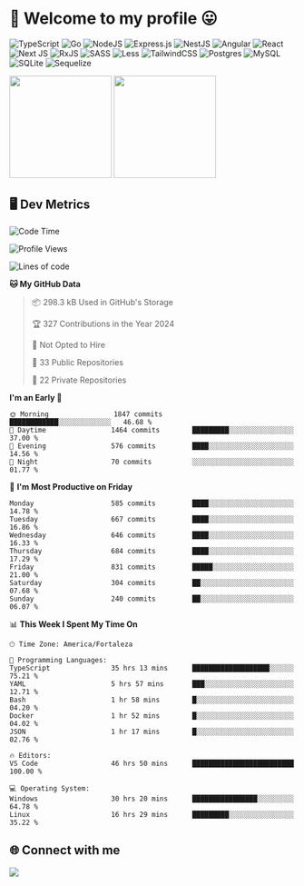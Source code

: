 # 🎉 Welcome to my profile 😛

![TypeScript](https://img.shields.io/badge/typescript-%23007ACC.svg?style=for-the-badge&logo=typescript&logoColor=white)
![Go](https://img.shields.io/badge/go-%2300ADD8.svg?style=for-the-badge&logo=go&logoColor=white)
![NodeJS](https://img.shields.io/badge/node.js-6DA55F?style=for-the-badge&logo=node.js&logoColor=white)
![Express.js](https://img.shields.io/badge/express.js-%23404d59.svg?style=for-the-badge&logo=express&logoColor=%2361DAFB)
![NestJS](https://img.shields.io/badge/nestjs-%23E0234E.svg?style=for-the-badge&logo=nestjs&logoColor=white)
![Angular](https://img.shields.io/badge/angular-%23DD0031.svg?style=for-the-badge&logo=angular&logoColor=white)
![React](https://img.shields.io/badge/react-%2320232a.svg?style=for-the-badge&logo=react&logoColor=%2361DAFB)
![Next JS](https://img.shields.io/badge/Next-black?style=for-the-badge&logo=next.js&logoColor=white)
![RxJS](https://img.shields.io/badge/rxjs-%23B7178C.svg?style=for-the-badge&logo=reactivex&logoColor=white)
![SASS](https://img.shields.io/badge/SASS-hotpink.svg?style=for-the-badge&logo=SASS&logoColor=white)
![Less](https://img.shields.io/badge/less-2B4C80?style=for-the-badge&logo=less&logoColor=white)
![TailwindCSS](https://img.shields.io/badge/tailwindcss-%2338B2AC.svg?style=for-the-badge&logo=tailwind-css&logoColor=white)
![Postgres](https://img.shields.io/badge/postgres-%23316192.svg?style=for-the-badge&logo=postgresql&logoColor=white)
![MySQL](https://img.shields.io/badge/mysql-4479A1.svg?style=for-the-badge&logo=mysql&logoColor=white)
![SQLite](https://img.shields.io/badge/sqlite-%2307405e.svg?style=for-the-badge&logo=sqlite&logoColor=white)
![Sequelize](https://img.shields.io/badge/Sequelize-52B0E7?style=for-the-badge&logo=Sequelize&logoColor=white)

<div>
  <img height="180em" src="https://github-readme-stats.vercel.app/api?username=VinicciusSantos&include_all_commits=true&count_private=true&theme=github_dark"/>
  <img height="180em" src="https://github-readme-stats.vercel.app/api/top-langs/?username=VinicciusSantos&langs_count=6&layout=compact&include_all_commits=true&count_private=true&theme=github_dark"/>
</div>

## 🖥️ Dev Metrics

<!--START_SECTION:waka-->
![Code Time](http://img.shields.io/badge/Code%20Time-2%2C177%20hrs%2012%20mins-blue)

![Profile Views](http://img.shields.io/badge/Profile%20Views-9-blue)

![Lines of code](https://img.shields.io/badge/From%20Hello%20World%20I%27ve%20Written-5.5%20million%20lines%20of%20code-blue)

**🐱 My GitHub Data** 

> 📦 298.3 kB Used in GitHub's Storage 
 > 
> 🏆 327 Contributions in the Year 2024
 > 
> 🚫 Not Opted to Hire
 > 
> 📜 33 Public Repositories 
 > 
> 🔑 22 Private Repositories 
 > 
**I'm an Early 🐤** 

```text
🌞 Morning                1847 commits        ████████████░░░░░░░░░░░░░   46.68 % 
🌆 Daytime                1464 commits        █████████░░░░░░░░░░░░░░░░   37.00 % 
🌃 Evening                576 commits         ████░░░░░░░░░░░░░░░░░░░░░   14.56 % 
🌙 Night                  70 commits          ░░░░░░░░░░░░░░░░░░░░░░░░░   01.77 % 
```
📅 **I'm Most Productive on Friday** 

```text
Monday                   585 commits         ████░░░░░░░░░░░░░░░░░░░░░   14.78 % 
Tuesday                  667 commits         ████░░░░░░░░░░░░░░░░░░░░░   16.86 % 
Wednesday                646 commits         ████░░░░░░░░░░░░░░░░░░░░░   16.33 % 
Thursday                 684 commits         ████░░░░░░░░░░░░░░░░░░░░░   17.29 % 
Friday                   831 commits         █████░░░░░░░░░░░░░░░░░░░░   21.00 % 
Saturday                 304 commits         ██░░░░░░░░░░░░░░░░░░░░░░░   07.68 % 
Sunday                   240 commits         ██░░░░░░░░░░░░░░░░░░░░░░░   06.07 % 
```


📊 **This Week I Spent My Time On** 

```text
🕑︎ Time Zone: America/Fortaleza

💬 Programming Languages: 
TypeScript               35 hrs 13 mins      ███████████████████░░░░░░   75.21 % 
YAML                     5 hrs 57 mins       ███░░░░░░░░░░░░░░░░░░░░░░   12.71 % 
Bash                     1 hr 58 mins        █░░░░░░░░░░░░░░░░░░░░░░░░   04.20 % 
Docker                   1 hr 52 mins        █░░░░░░░░░░░░░░░░░░░░░░░░   04.02 % 
JSON                     1 hr 17 mins        █░░░░░░░░░░░░░░░░░░░░░░░░   02.76 % 

🔥 Editors: 
VS Code                  46 hrs 50 mins      █████████████████████████   100.00 % 

💻 Operating System: 
Windows                  30 hrs 20 mins      ████████████████░░░░░░░░░   64.78 % 
Linux                    16 hrs 29 mins      █████████░░░░░░░░░░░░░░░░   35.22 % 
```


<!--END_SECTION:waka-->

## 🌐 Connect with me

<a href="https://www.linkedin.com/in/vinicius-guedes-b817aa223/"><img src="https://img.shields.io/badge/LinkedIn-0077B5?style=for-the-badge&logo=linkedin&logoColor=white"/></a>

